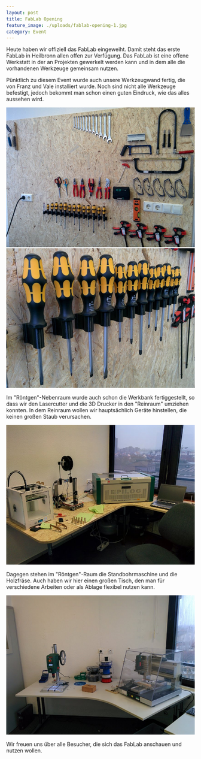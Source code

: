 ```yaml
---
layout: post
title: FabLab Opening
feature_image: ./uploads/fablab-opening-1.jpg
category: Event
---
```


Heute haben wir offiziell das FabLab eingeweiht. Damit steht das
erste FabLab in Heilbronn allen offen zur Verfügung. Das FabLab ist
eine offene Werkstatt in der an Projekten gewerkelt werden kann und 
in dem alle die vorhandenen Werkzeuge gemeinsam nutzen.

Pünktlich zu diesem Event wurde auch unsere Werkzeugwand fertig,
die von Franz und Vale installiert wurde. Noch sind nicht alle Werkzeuge
befestigt, jedoch bekommt man schon einen guten Eindruck, wie das alles 
aussehen wird.

![bild](./uploads/fablab-opening-2.jpg)
![bild](./uploads/fablab-opening-3.jpg)

Im "Röntgen"-Nebenraum wurde auch schon die Werkbank fertiggestellt, so dass
wir den Lasercutter und die 3D Drucker in den "Reinraum" umziehen konnten. 
In dem Reinraum wollen wir hauptsächlich Geräte hinstellen, die keinen großen
Staub verursachen.

![bild](./uploads/fablab-opening-4.jpg)

Dagegen stehen im "Röntgen"-Raum die Standbohrmaschine und die Holzfräse.
Auch haben wir hier einen großen Tisch, den man für verschiedene Arbeiten oder
als Ablage flexibel nutzen kann.

![bild](./uploads/fablab-opening-5.jpg)

Wir freuen uns über alle Besucher, die sich das FabLab anschauen und 
nutzen wollen. 


